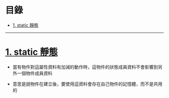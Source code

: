 <h1 id="top">目錄</h1>

- [1. static 靜態](#s1)

---

# <a id="s1" class="md-title" href="#top">1. static 靜態</a>

- 當有物件對這屬性資料有加減的動作時，這物件的狀態成員資料不會影響到另外一個物件成員資料

- 意思是說物件在建立後，要使用這資料會存在自己物件的記憶體，而不是共用的
